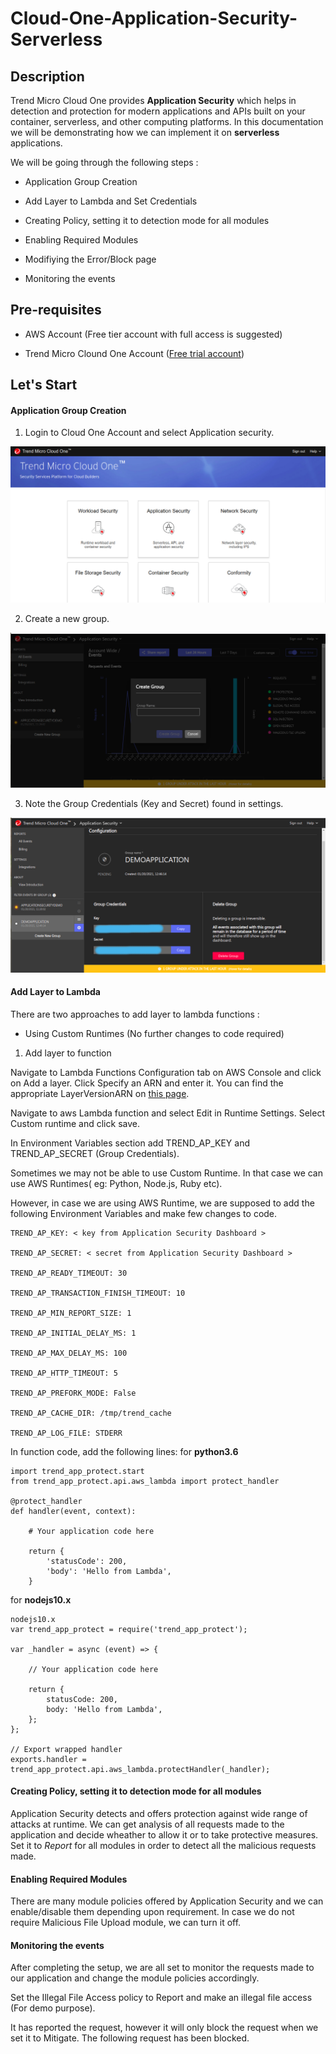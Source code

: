 # Cloud-One-Application-Security-Serverless

## Description

Trend Micro Cloud One provides **Application Security** which helps in detection and protection for modern applications and APIs built on your container, serverless, and other computing platforms. In this documentation we will be demonstrating how we can implement it on **serverless** applications.


We will be going through the following steps :

- Application Group Creation

- Add Layer to Lambda and Set Credentials

- Creating Policy, setting it to detection mode for all modules

- Enabling Required Modules

- Modifiying the Error/Block page

- Monitoring the events 
 
## Pre-requisites

- AWS Account (Free tier account with full access is suggested)

- Trend Micro Clound One Account ([Free trial account](https://cloudone.trendmicro.com/))

## Let's Start

#### Application Group Creation 

1. Login to Cloud One Account and select Application security. 

![Application Security](/images/applicationsecurity.png)

2. Create a new group.

![Create Group](/images/groupcreate.png)

3. Note the Group Credentials (Key and Secret) found in settings.

![Credentials](/images/appseccredentials.png)


#### Add Layer to Lambda

There are two approaches to add layer to lambda functions :
 
- Using Custom Runtimes (No further changes to code required) 

1. Add layer to function

Navigate to Lambda Functions Configuration tab on AWS Console and click on Add a layer. Click Specify an ARN and enter it.
You can find the appropriate LayerVersionARN on [this page](https://cloudone.trendmicro.com/docs/application-security/downloads/).


Navigate to aws Lambda function and select Edit in Runtime Settings. Select Custom runtime and click save.

In Environment Variables section add TREND_AP_KEY and TREND_AP_SECRET (Group Credentials).

Sometimes we may not be able to use Custom Runtime. In that case we can use AWS Runtimes( eg: Python, Node.js, Ruby etc).

However, in case we are using AWS Runtime, we are supposed to add the following Environment Variables and make few changes to code.

```
TREND_AP_KEY: < key from Application Security Dashboard >

TREND_AP_SECRET: < secret from Application Security Dashboard >

TREND_AP_READY_TIMEOUT: 30

TREND_AP_TRANSACTION_FINISH_TIMEOUT: 10

TREND_AP_MIN_REPORT_SIZE: 1

TREND_AP_INITIAL_DELAY_MS: 1

TREND_AP_MAX_DELAY_MS: 100

TREND_AP_HTTP_TIMEOUT: 5

TREND_AP_PREFORK_MODE: False

TREND_AP_CACHE_DIR: /tmp/trend_cache

TREND_AP_LOG_FILE: STDERR
```

In function code, add the following lines:
for **python3.6**
```
import trend_app_protect.start
from trend_app_protect.api.aws_lambda import protect_handler

@protect_handler
def handler(event, context):

    # Your application code here

    return {
        'statusCode': 200,
        'body': 'Hello from Lambda',
    }
```

for **nodejs10.x**

```
nodejs10.x
var trend_app_protect = require('trend_app_protect');

var _handler = async (event) => {

    // Your application code here

    return {
        statusCode: 200,
        body: 'Hello from Lambda',
    };
};

// Export wrapped handler
exports.handler = trend_app_protect.api.aws_lambda.protectHandler(_handler);
```


#### Creating Policy, setting it to detection mode for all modules

Application Security detects and offers protection against wide range of attacks at runtime. We can get analysis of all requests made to the application and decide wheather to allow it or to take protective measures. Set it to *Report* for all modules in order to detect all the malicious requests made. 


#### Enabling Required Modules 

There are many module policies offered by Application Security and we can enable/disable them depending upon requirement. In case we do not require Malicious File Upload module, we can turn it off.


#### Monitoring the events 

After completing the setup, we are all set to monitor the requests made to our application and change the module policies accordingly.

Set the Illegal File Access policy to Report and make an illegal file access (For demo purpose).

It has reported the request, however it will only block the request when we set it to Mitigate. The following request has been blocked.












